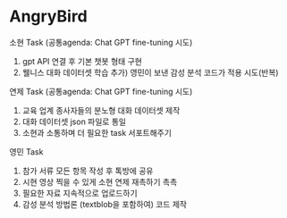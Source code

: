 # AngryBird

소현 Task (공통agenda: Chat GPT fine-tuning 시도)
1) gpt API 연결 후 기본 챗봇 형태 구현
2) 웰니스 대화 데이터셋 학습 
추가) 영민이 보낸 감성 분석 코드가 적용 시도(반복)


연제 Task (공통agenda: Chat GPT fine-tuning 시도)
1) 교육 업계 종사자들의 분노형 대화 데이터셋 제작
2) 대화 데이터셋 json 파일로 통일
3) 소현과 소통하며 더 필요한 task 서포트해주기


영민 Task
1) 참가 서류 모든 항목 작성 후 톡방에 공유
2) 시현 영상 찍을 수 있게 소현 연제 재촉하기 촉촉 
3) 필요한 자료 지속적으로 업로드하기
4) 감성 분석 방법론 (textblob을 포함하여) 코드 제작
